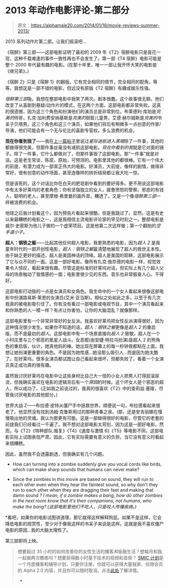 # 2013 年动作电影评论-第二部分

> 原文：<https://alphamale20.com/2014/01/16/movie-reviews-summer-2013/>

2013 系列动作片第二部。让我们摇滚吧...

《宿醉》第三部——这部电影证明了最初的 2009 年《T2》宿醉电影只是昙花一现，这种千载难逢的事件一致性再也不会发生了。第一部《T4 宿醉》电影可能是整个 2000 年代最有趣的电影。(在那十年里，唯一一部让我开怀大笑的电影是《继兄弟》。)

《宿醉 2》只是《宿醉 1》的翻版。它有完全相同的情节，完全相同的配角，等等。我想这是一部不错的电影，但远没有原版《T2 宿醉》有趣或娱乐性强。

*宿醉第三部*吸。我想在整部电影中我笑了两次。剧本很蠢。这个故事很无聊。他们改变了从喜剧到悬疑/动作片的模式，在这两个方面，这部电影都非常失败。这真的很遗憾，因为这三个角色和扮演他们的演员总是非常到位。布莱德利·库珀是*完美的*帅哥，扎克·加利费安纳基斯是*完美的*弱智儿童男，艾德·赫尔姆斯是*完美的*书呆子贝塔男。这三个角色和这三个演员，如果他们背后有稍微多一点创意的作家/导演，他们可能会有一个无与伦比的喜剧专营权。多么浪费的机会。

**现在你看到我了**——我在[上一篇帖子](https://calebjonesblog.com/action-movie-reviews-2013-part-1/ "Action Movie Reviews for 2013 – Part 1")里说过*星际迷航进入黑暗*除了一件事，其他的都做得很完美，但那件事丝毫没有减损这部电影。*现在你看到的我*就是它对面的镜子。除了一件事，它什么都做对了，但那件事毁了这部电影。那“一件事”就是对话。这是老生常谈，陈腐，原始，可预测的。电影里其他的都很棒。它有一个伟大的前提，有潜力成为一部真正伟大的电影。好演员，大前提，像样的剧情，做得非常好，很有创意的动作场面，甚至连像样的转折结局都让我大吃一惊。

但是该死的，这个对话比你在白天的肥皂剧中看到的要好得多。更不用说这部电影中有太多好莱坞的老套角色；你有坚强独立的女人，疲惫愤怒的警察，邪恶的有钱人，聪明的老人，甚至摩根·弗里曼的画外音。糟透了。又是一个像*宿醉第三部*一样被浪费的机会。

地球之后我计划看这个，因为预告片看起来很酷，但是我跳过了。显然，这是有史以来最糟糕的电影之一，这是我相信主流电影评论家的罕见时刻之一。整部电影是威尔·史密斯为他儿子做的一个虚荣项目。这是他第二次这样做；第一个翻拍的*空手道小子*。

**超人：钢铁之躯**——比起其他任何超人电影，我更熟悉的电影，因为*超人 2* 是我童年时代的一部开创性电影，*超人：钢铁之躯*最清楚地展现了超人的救世主本性。由于缺乏更好的描述，超人是美国神话的顶峰。超人是美国的耶稣，这部电影展示了它与众不同的一面。这是一部好电影。像所有扎克·施奈德的电影一样，视觉效果令人惊叹，看起来很有趣。尽管这是标准的好莱坞对话，但实际上有几个超人父母的场景触动了我情感的一面；电影里很少见的东西。音乐也非常振奋人心。干得好。

这部电影打动我的一点是女演员和女角色。我生命中的一个女人看起来很像这部电影中扮演路易斯·莱恩的女演员(艾米·亚当斯)。相似之处如此之多，以至于有几次我真的被电影吸引住了。你有没有看过一部电影或电视节目，其中一个演员看起来和你熟悉的人一模一样？有点让你害怕，让你的大脑混乱？就像那样。

这部电影里有一个非常非常好的女反派。我喜欢好莱坞把女性反派演得很好，因为这种情况很少发生。如果你不知道的话，*超人：钢铁之躯*更像是*超人 2* 的重启版，而不是最初的*超人*。这部电影中有一个场景直接向*超人 2* 致敬，超人在一个小村庄里与三个邪恶的氪星人战斗。女恶棍(由安婕·特拉乌扮演)是超人 2 的熊角色的重启版，伙计，她真他妈的棒。她出现在屏幕上的每一秒钟我都粘在上面。我想让她扮演更重要的角色。不是因为她性感...她没那么吸引人...而是因为她太酷了。在好莱坞，很多女演员都试图让自己看起来很坏，但都失败了，看着一个女演员真正成功真的很有趣。

虽然我讨厌好莱坞在电影中让这些身材比自己大一倍的小女人把男人打得屁滚尿流，但我确实喜欢在电影的逻辑背后有一个*原因*的时候。这个坏女人是个邪恶的超人，所以成功了。(正如我之前说过的，我真的很喜欢《T2》中的查莉兹·塞隆，尽管我讨厌电影的其他部分。)

世界大战 Z——布拉德·皮特从僵尸手中拯救世界。顺便说一句，布拉德看起来很老了。他显然没有找到汤姆·克鲁斯用过的那种青春之泉。(那，还是安吉丽娜在慢慢吸出他的灵魂。我认为那更有可能。这是一部做得很好的电影，尽管它的老套的前提我们已经看过一千遍了。我不想对这部电影太苛刻，因为这是一部好电影。然而，与《T2》《特种部队:报复》《T4》《速度与激情 6》《T5》等电影不同，这部电影实际上试图表现严肃。因此，它有实际需要有意义的负担，当它没有意义时看起来很糟糕。

因此，虽然我不会透露剧透，但我确实有几个问题。

*   How can turning into a zombie suddenly give you vocal cords like birds, which can make sharp sounds that humans can never make?

*   Since the zombies in this movie are based on sound, they will run to each other even when they hear the faintest sound, so why don't they run to each other when they are dragging their feet and making that damn sound *? I mean, if a zombie makes a bang, how do other zombies in the next room know that it's their companions, not humans, who make the bang?*
*(这部电影里他们不吃人，只是咬人传播疾病。)*

 *看吧，如果你的电影试图讲道理，那它就得这样解释狗屁。如果不是这样，它会降低电影的观赏性，至少对于像我这样的书呆子来说是这样。这就是我不喜欢僵尸电影的原因...我的大脑太理性了。

第三部即将上映。

> 想要超过 35 小时的如何改善你的女性生活的播客*和*金融生活？想每月和我一起做两次教练吗？想要获得数小时基于技术的视频和音频？ [SMIC 计划](https://alphamale20.kartra.com/page/vIL17)是一个月度播客和辅导计划，只要你注册，你就可以获得大量独家、仅限会员的 Alpha 2.0 内容，并且你可以随时取消。点击[此处](https://alphamale20.kartra.com/page/vIL17)了解详情。
> 
> *